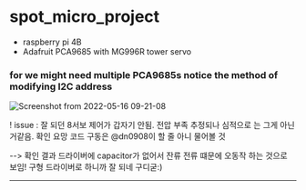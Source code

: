 # spot_micro_project
- raspberry pi 4B
- Adafruit PCA9685 with MG996R tower servo

### for we might need multiple PCA9685s notice the method of modifying I2C address
![Screenshot from 2022-05-16 09-21-08](https://user-images.githubusercontent.com/68832065/168500993-ffd28d3a-40e2-41e7-b420-a377f8bbf43d.png)

! issue : 잘 되던 8서보 제어가 갑자기 안됨. 전압 부족 추정되나 심적으로 는 그게 아닌거같음. 확인 요망
 코드 구동은 @dn0908이 할 줄 아니 물어볼 것

--> 확인 결과 드라이버에 capacitor가 없어서 잔류 전류 떄문에 오동작 하는 것으로 보임! 구형 드라이버로 하니까 잘 되네 구디굳:)
 
---
